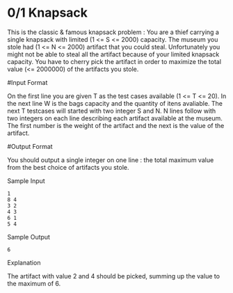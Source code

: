 # 0/1 Knapsack

This is the classic & famous knapsack problem : You are a thief carrying a single knapsack with limited (1 <= S <= 2000) capacity. The museum you stole had (1 <= N <= 2000) artifact that you could steal. Unfortunately you might not be able to steal all the artifact because of your limited knapsack capacity.
You have to cherry pick the artifact in order to maximize the total value (<= 2000000) of the artifacts you stole.

#Input Format

On the first line you are given T as the test cases available (1 <= T <= 20). In the next line W is the bags capacity and the quantity of itens avaliable. The next T testcases will started with two integer S and N. N lines follow with two integers on each line describing each artifact available at the museum. The first number is the weight of the artifact and the next is the value of the artifact.

#Output Format

You should output a single integer on one line : the total maximum value from the best choice of artifacts you stole.

Sample Input
```
1
8 4
3 2
4 3
6 1
5 4
```
Sample Output
```
6
```

Explanation

The artifact with value 2 and 4 should be picked, summing up the value to the maximum of 6.

